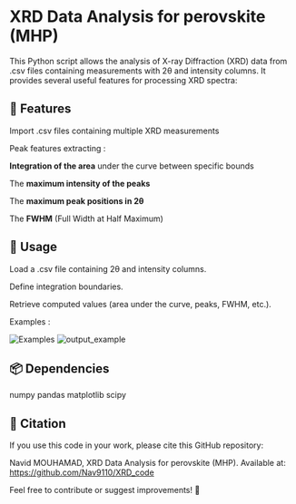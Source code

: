 # XRD Data Analysis for perovskite (MHP)

This Python script allows the analysis of X-ray Diffraction (XRD) data from .csv files containing measurements with 2θ and intensity columns. It provides several useful features for processing XRD spectra:

## 📌 Features

Import .csv files containing multiple XRD measurements

Peak features extracting :

**Integration of the area** under the curve between specific bounds

The **maximum intensity of the peaks**

The **maximum peak positions in 2θ**

The **FWHM** (Full Width at Half Maximum)


## 🔧 Usage

Load a .csv file containing 2θ and intensity columns.

Define integration boundaries.

Retrieve computed values (area under the curve, peaks, FWHM, etc.).

Examples : 

![Examples](https://github.com/user-attachments/assets/65761cd0-449a-4035-a989-ce31604bf049)
![output_example](https://github.com/user-attachments/assets/b94cd7d8-7e4a-4423-939b-e972d331ae91)


## 📦 Dependencies

numpy
pandas
matplotlib
scipy


## 📜 Citation

If you use this code in your work, please cite this GitHub repository:

Navid MOUHAMAD, XRD Data Analysis for perovskite (MHP). Available at: https://github.com/Nav9110/XRD_code

Feel free to contribute or suggest improvements! 🚀
